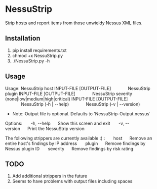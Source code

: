 # NessuStrip

Strip hosts and report items from those unwieldy Nessus XML files.

## Installation

1. pip install requirements.txt
2. chmod +x NessuStrip.py
2. ./NessuStrip.py -h

## Usage

Usage: NessuStrip host <ip> INPUT-FILE [OUTPUT-FILE]
&nbsp;&nbsp;&nbsp;&nbsp;&nbsp;&nbsp;&nbsp;&nbsp;&nbsp;&nbsp;&nbsp;&nbsp;&nbsp;NessuStrip plugin <id> INPUT-FILE [OUTPUT-FILE]
&nbsp;&nbsp;&nbsp;&nbsp;&nbsp;&nbsp;&nbsp;&nbsp;&nbsp;&nbsp;&nbsp;&nbsp;&nbsp;NessuStrip severity (none|low|medium|high|critical) INPUT-FILE [OUTPUT-FILE]
&nbsp;&nbsp;&nbsp;&nbsp;&nbsp;&nbsp;&nbsp;&nbsp;&nbsp;&nbsp;&nbsp;&nbsp;&nbsp;NessuStrip (-h | --help)
&nbsp;&nbsp;&nbsp;&nbsp;&nbsp;&nbsp;&nbsp;&nbsp;&nbsp;&nbsp;&nbsp;&nbsp;&nbsp;NessuStrip (-v | --version)

* Note: Output file is optional. Defaults to 'NessuStrip-Output.nessus'

Options:
&nbsp;&nbsp;&nbsp;&nbsp;&nbsp;&nbsp;-h, --help&nbsp;&nbsp;&nbsp;&nbsp;&nbsp;&nbsp;Show this screen and exit
&nbsp;&nbsp;&nbsp;&nbsp;&nbsp;&nbsp;-v, --version&nbsp;&nbsp;&nbsp;&nbsp;&nbsp;&nbsp;Print the NessuStrip version

The following strippers are currently available :) :
&nbsp;&nbsp;&nbsp;&nbsp;&nbsp;&nbsp;host&nbsp;&nbsp;&nbsp;&nbsp;&nbsp;&nbsp;Remove an entire host's findings by IP address
&nbsp;&nbsp;&nbsp;&nbsp;&nbsp;&nbsp;plugin&nbsp;&nbsp;&nbsp;&nbsp;&nbsp;&nbsp;Remove findings by Nessus plugin ID
&nbsp;&nbsp;&nbsp;&nbsp;&nbsp;&nbsp;severity&nbsp;&nbsp;&nbsp;&nbsp;&nbsp;&nbsp;Remove findings by risk rating

## TODO

1. Add additional strippers in the future
2. Seems to have problems with output files including spaces
